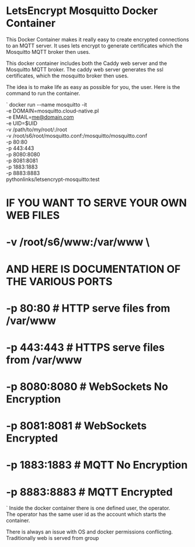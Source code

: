 # LetsEncrypt Mosquitto Docker Container  

This Docker Container makes it really easy to create encrypted connections to an MQTT server.  It uses lets encrypt to generate certificates which the Mosquitto MQTT broker then uses.

This docker container includes both the Caddy web server and the Mosquitto MQTT broker.  The caddy web server generates the ssl certificates, which the
mosquitto broker then uses. 

The idea is to make life as easy as possible for you, the user. Here is the command to run the container.  

`
docker run --name mosquitto -it \
    -e DOMAIN=mosquitto.cloud-native.pl \
    -e EMAIL=me@domain.com \
    -e UID=$UID \
    -v /path/to/my/root/:/root \
    -v /root/s6/root/mosquitto.conf:/mosquitto/mosquitto.conf \
    -p 80:80 \
    -p 443:443 \
    -p 8080:8080 \
    -p 8081:8081 \
    -p 1883:1883 \
    -p 8883:8883 \
     pythonlinks/letsencrypt-mosquitto:test

#    IF YOU WANT TO SERVE YOUR OWN WEB FILES
#    -v /root/s6/www:/var/www \

#    AND HERE IS DOCUMENTATION OF THE VARIOUS PORTS
#    -p 80:80       # HTTP  serve files from /var/www
#    -p 443:443     # HTTPS serve files from /var/www
#    -p 8080:8080   # WebSockets No Encryption 
#    -p 8081:8081   # WebSockets Encrypted
#    -p 1883:1883   # MQTT No Encryption 
#    -p 8883:8883   # MQTT Encrypted


`
Inside the docker container there is one defined user, the operator.  
The operator has the same user id as the account which starts the container. 





There is always an issue with OS and docker permissions conflicting.
Traditionally web is served from group 

